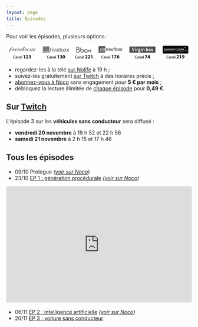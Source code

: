 ```yaml
---
layout: page
title: Épisodes
---
```


Pour voir les épisodes, plusieurs options :

![Voir Nolife](/static/nolife.jpg "Liste des chaînes Nolife")

- regardez-les à la télé [sur Nolife](http://nolife-tv.com/) à 19 h ;
- suivez-les gratuitement [sur Twitch](http://twitch.tv/nolife) à des horaires précis ;
- [abonnez-vous à Noco](http://noco.tv/abonnement/) sans engagement pour **5 € par mois** ;
- débloquez la lecture illimitée de [chaque épisode](http://noco.tv/emission/23836/nolife/la-faute-a-l-algo/02-intelligence-artificielle) pour **0,49 €**.

## Sur [Twitch](http://twitch.tv/nolife)

L'épisode 3 sur les **véhicules sans conducteur** sera diffusé :

- **vendredi 20 novembre** à 19 h 52 et 22 h 56
- **samedi 21 novembre** à 2 h 15 et 17 h 46

## Tous les épisodes

- 09/10 Prologue *([voir sur Noco](http://noco.tv/emission/23065/nolife/la-faute-a-l-algo/prologue))*
- 23/10 [EP 1 : génération procédurale](/ep1/) *([voir sur Noco](http://noco.tv/emission/23437/nolife/la-faute-a-l-algo/01-chaines-de-markov-et-generation-procedurale))*

<iframe style="width: 560px; max-width: 100%" height="315" src="https://www.youtube.com/embed/ngnCE2fCvl4" frameborder="0" allowfullscreen></iframe>

- 06/11 [EP 2 : intelligence artificielle](/ep2/) *([voir sur Noco](http://noco.tv/emission/23836/nolife/la-faute-a-l-algo/02-intelligence-artificielle))*
- 20/11 [EP 3 : voiture sans conducteur](/ep3/)

